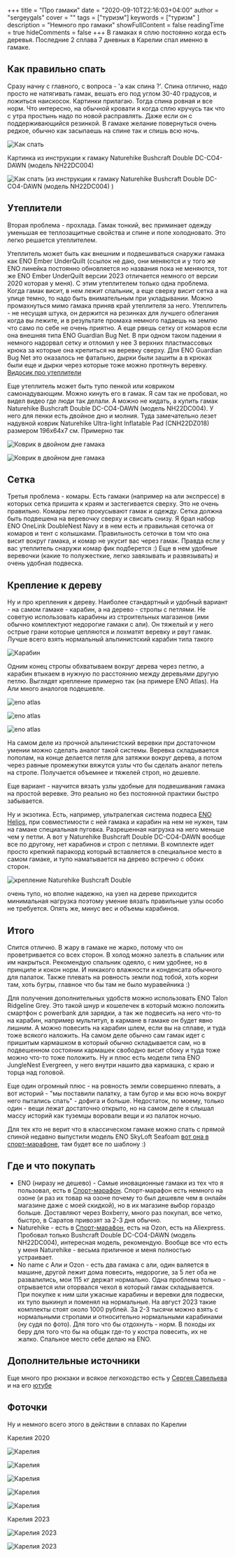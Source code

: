 +++
title = "Про гамаки"
date = "2020-09-10T22:16:03+04:00"
author = "sergeygals"
cover = ""
tags = ["туризм"]
keywords = ["туризм" ]
description = "Немного про гамаки"
showFullContent = false
readingTime = true
hideComments = false
+++
В гамаках я сплю постоянно когда есть деревья. Последние 2 сплава 7 дневных в Карелии спал именно в гамаке.

## Как правильно спать

Сразу начну с главного, с вопроса - 'а как спина ?'. Спина отлично, надо просто не натягивать гамак, вешать его под углом 30-40 градусов, и ложиться наискосок. Картинки прилагаю. Тогда спина ровная и все норм. Что интересно, на обычной кровати я когда сплю
кручусь так что с утра простынь надо по новой расправлять. Даже если он с поддерживающийся резинкой. В гамаке желание повернуться
очень редкое, обычно как засыпаешь на спине так и спишь всю ночь.

![Как спать](wp-1599716757843.jpg)

Картинка из инструкции к гамаку Naturehike Bushcraft Double DC-CO4-DAWN (модель NH22DC004)

![Как спать (из инструкции к гамаку Naturehike Bushcraft Double DC-CO4-DAWN (модель NH22DC004) )](h-sleep-nauturehike.png)

## Утеплители

Вторая проблема - прохлада. Гамак тонкий, вес приминает одежду уменьшая ее теплозащитные свойства и спине и попе холодновато. Это легко решается утеплителем.

Утеплитель может быть как внешним и подвешиваться снаружи гамака как ENO Ember UnderQuilt (ссылок не даю, они меняются и у того же ENO линейка постоянно обновляется но названия пока не меняются, тот же ENO Ember UnderQuilt версии 2023 отличается немного от версии 2020 которая у меня). C этим утеплителем только одна проблема. Когда гамак висит, в нем лежит спальник, а еще сверху висит сетка а на улице темно, то надо быть внимательным при укладывании. Можно промахнуться мимо гамака приняв край утеплителя за него. Утеплитель - не несущая штука, он держится на резинках для лучшего облегания когда вы лежите, и в результате промаха немного падаешь на землю что само по себе не очень приятно. А еще рвешь сетку от комаров если она внешняя типа ENO Guardian Bug Net. В при одном таком падении я немного надорвал сетку и отломил у нее 3 верхних пластмассовых крюка за которые она крепиться на веревку сверху. Для ENO Guardian Bug Net это оказалось не фатально, дырки были зашиты а в крюках были еще  и дырки через которые тоже можно протянуть веревку. [Видосик про утеплители](https://www.youtube.com/watch?v=KadEAcVhQiY)

Еще утеплитель может быть тупо пенкой или ковриком самонадувающим. Можно кинуть его в гамак. Я сам так не пробовал, но видел видео где люди так делали. А можно не кидать, а купить гамак Naturehike Bushcraft Double DC-CO4-DAWN (модель NH22DC004). У него для пенки есть двойное дно и молния. Туда замечательно лезет надувной коврик Naturehike Ultra-light Inflatable Pad (CNH22DZ018) размером 196x64x7 см. Примерно так

![Коврик в двойном дне гамака](h-ut-1.png)

![Коврик в двойном дне гамака](h-ut-2.png)

## Сетка

Третья проблема - комары. Есть гамаки (например на али экспрессе) в которых сетка пришита к краям и застегивается сверху. Это не очень правильно. Комары легко прокусывают гамак и одежду. Сетка должна быть подвешена на веревочку сверху и свисать снизу. Я брал набор ENO OneLink DoubleNest Navy и в нем есть и правильная сеточка от комаров и тент с колышками. Правильность сеточки в том что она висит вокруг гамака, и комар не укусит вас через гамак. Правда если у вас утеплитель снаружи комар фик подберется :) Еще в нем удобные веревочки (какие то полужесткие, легко завязывать и развязывать) и очень удобная подвеска.

## Крепление к дереву

Ну и про крепления к дереву. Наиболее стандартный и удобный вариант - на самом гамаке - карабин, а на дерево - стропы с петлями.
Не советую использовать карабины из строительных магазинов (ими обычно комплектуют недорогие гамаки с али). Он тяжелый и у него острые грани которые цепляются и лохматят веревку и рвут гамак. Лучше всего взять нормальный альпинистский карабин типа такого

![Карабин](karabin.png)

Одним конец стропы обхватываем вокруг дерева через петлю, а карабин втыкаем в нужную по расстоянию между деревьями другую петлю. Выглядят крепление примерно так (на примере ENO Atlas). На Али много аналогов подешевле.

![eno atlas](atlas-1.png)

![eno atlas](atlas-2.png)

![eno atlas](atlas-3.png)

На самом деле из прочной альпинистский веревки при достаточном умении можно сделать аналог такой системы. Веревка складывается пополам, на конце делается петля для затяжки вокруг дерева, а потом через равные промежутки вяжутся узлы что бы сделать аналог петель на стропе. Получается объемнее и тяжелей строп, но дешевле.

Еще вариант - научится вязать узлы удобные для подвешивания гамака на простой веревке. Это реально но без постоянной практики быстро забывается.

Ну и экзотика. Есть, например, ультралегкая система подвеса [ENO Helios](https://www.youtube.com/watch?v=OwRC_vEAGDY), при совместимости с ней гамака и карабин на нем не нужен, там на гамаке специальная пуговка. Разрешенная нагрузка на него меньше чем у петли. А вот у Naturehike Bushcraft Double DC-CO4-DAWN
вообще все по другому, нет карабинов и строп с петлями. В комплекте идет просто крепкий паракорд который вставляется в специальное место в самом гамаке, и тупо наматывается на дерево встречно с обоих сторон.

![крепление Naturehike Bushcraft Double](n-krep.jpg)

очень тупо, но вполне надежно, на узел на дереве приходится минимальная нагрузка поэтому умение вязать правильные узлы особо не требуется. Oпять же, минус вес и объемы карабинов.


## Итого

Спится отлично. В жару в гамаке не жарко, потому что он проветривается со всех сторон. В холод можно залезть в спальник или им накрыться. Рекомендую спальник одеяло, с ним удобнее, но в принципе и кокон норм. И никакого влажности и конденсата обычного для палаток. Также плевать на ровность земли под тобой, хоть корни там, хоть бугры, главное что бы там не было муравейника :)

Для получения дополнительных удобств можно использовать ENO Talon Ridgeline Grey. Это такой шнур и кошелечек в который можно положить смартфон c powerbank для зарядки, а так же подвесить на него что-то на карабин, например мультитул, в кармане в гамаке он будет явно лишним. А можно повесить на карабин шлем, если вы на сплаве, и туда тоже всякого наложить. На самом деле обычно сам гамак идет с пришитым кармашком в который обычно складывается сам, но в подвешенном состоянии кармашек свободно висит сбоку и туда тоже можно что-то тоже положить. Ну и плюс есть модели типа ENO JungleNest Evergreen, у него внутри нашито два кармашка, с краю и торца над головой.

Еще один огромный плюс - на ровность земли совершенно плевать, а вот историй - "мы поставили палатку, а там бугор и мы всю ночь вокруг него пытались спать" - дофига и больше. Недостаток, по моему, только один - вещи лежат достаточно открыто, но на самом деле я слышал массу историй как туземцы воровали вещи и из палаток ночью.

Для тех кто не верит что в классическом гамаке можно спать с прямой спиной недавно выпустили модель ENO SkyLoft Seafoam [вот она в спорт-марафоне](https://sport-marafon.ru/catalog/gamaki/gamak-eno-skyloft-seafoam-grey/), там будет все по шаблону :)


## Где и что покупать

- ENO (ниразу не дешево) - Самые иновационные гамаки из тех что я пользовал, есть в [Спорт-марафон](https://sport-marafon.ru/). Cпорт-марафон есть немного на озоне (и раз их товар на озоне почему то был дешевле чем в онлайн магазине даже с моей скидкой), но в их магазине выбор гораздо больше. Доставляют через Boxberry, много раз покупал, все четко, быстро, в Саратов привозят за 2-3 дня обычно.
- Naturehike - есть в [Спорт-марафон](https://sport-marafon.ru/), есть на Ozon, есть на Aliexpress. Пробовал только Bushcraft Double DC-CO4-DAWN (модель NH22DC004), интересная модель, рекомендую. Вообще все что есть у меня Naturehike - весьма приличное и меня полностью устраивает.
- No name c Али и Ozon - есть два гамака с али, один валяется в машине, другой лежит дома повесить, недорогие, за 5 лет оба не развалились, мои 115 кг держат нормально. Одна проблема только - отрывается или оторвался чехол в который гамак складывается. При покупке к ним шли ужасные карабины и веревки для подвески, их тупо выкинул и поменял на нормальные. На август 2023 такие комплекты стоят около 1000 рублей. За 2-3 тысячи можно взять с нормальными стропами и относительно нормальными карабинами (ну судя по фото). Для того что бы отдохнуть - норм. В походы их беру для того что бы на общак где-то у костра повесить, их не жалко. Спальное место себе делаю на ENO.
## Дополнительные источники

Еще много про рюкзаки и всякое легкоходство есть у [Сергея Савельева](https://sport-marafon.ru/komanda/1491192/) и на его [ютубе](https://www.youtube.com/@cosmohike3293)

## Фоточки

Ну и немного всего этого в действии в сплавах по Карелии

Карелия 2020

![Карелия](FB_IMG_1599716509430.jpg)

![Карелия](FB_IMG_1599716526247.jpg)

![Карелия](FB_IMG_1599716534849.jpg)

![Карелия](FB_IMG_1599716513967.jpg)

![Карелия](FB_IMG_1599716519968.jpg)

Карелия 2023

![Карелия 2023](20230801_172432.jpg)

![Карелия 2023](20230804_074605.jpg)
